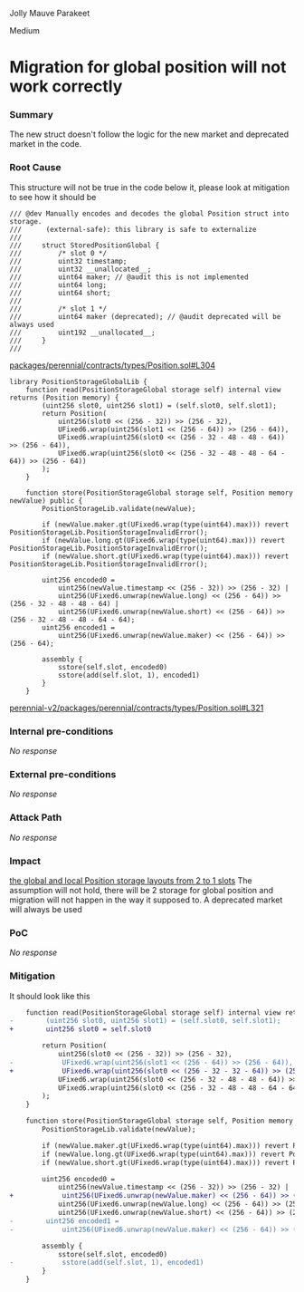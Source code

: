 Jolly Mauve Parakeet

Medium

# Migration for global position will not work correctly

### Summary

The new struct doesn't follow the logic for the new market and deprecated market in the code.

### Root Cause

This structure will not be true in the code below it, please look at mitigation to see how it should be
```solidity
/// @dev Manually encodes and decodes the global Position struct into storage.
///      (external-safe): this library is safe to externalize
///
///     struct StoredPositionGlobal {
///         /* slot 0 */
///         uint32 timestamp;
///         uint32 __unallocated__;
///         uint64 maker; // @audit this is not implemented
///         uint64 long;
///         uint64 short;
///
///         /* slot 1 */
///         uint64 maker (deprecated); // @audit deprecated will be always used
///         uint192 __unallocated__;
///     }
///
```
[packages/perennial/contracts/types/Position.sol#L304](https://github.com/sherlock-audit/2024-08-perennial-v2-update-3/blob/main/perennial-v2/packages/perennial/contracts/types/Position.sol#L304)
```solidity
library PositionStorageGlobalLib {
    function read(PositionStorageGlobal storage self) internal view returns (Position memory) {
        (uint256 slot0, uint256 slot1) = (self.slot0, self.slot1);
        return Position(
            uint256(slot0 << (256 - 32)) >> (256 - 32),
            UFixed6.wrap(uint256(slot1 << (256 - 64)) >> (256 - 64)),
            UFixed6.wrap(uint256(slot0 << (256 - 32 - 48 - 48 - 64)) >> (256 - 64)),
            UFixed6.wrap(uint256(slot0 << (256 - 32 - 48 - 48 - 64 - 64)) >> (256 - 64))
        );
    }

    function store(PositionStorageGlobal storage self, Position memory newValue) public {
        PositionStorageLib.validate(newValue);

        if (newValue.maker.gt(UFixed6.wrap(type(uint64).max))) revert PositionStorageLib.PositionStorageInvalidError();
        if (newValue.long.gt(UFixed6.wrap(type(uint64).max))) revert PositionStorageLib.PositionStorageInvalidError();
        if (newValue.short.gt(UFixed6.wrap(type(uint64).max))) revert PositionStorageLib.PositionStorageInvalidError();

        uint256 encoded0 =
            uint256(newValue.timestamp << (256 - 32)) >> (256 - 32) |
            uint256(UFixed6.unwrap(newValue.long) << (256 - 64)) >> (256 - 32 - 48 - 48 - 64) |
            uint256(UFixed6.unwrap(newValue.short) << (256 - 64)) >> (256 - 32 - 48 - 48 - 64 - 64);
        uint256 encoded1 =
            uint256(UFixed6.unwrap(newValue.maker) << (256 - 64)) >> (256 - 64);

        assembly {
            sstore(self.slot, encoded0)
            sstore(add(self.slot, 1), encoded1)
        }
    }
```
[perennial-v2/packages/perennial/contracts/types/Position.sol#L321](https://github.com/sherlock-audit/2024-08-perennial-v2-update-3/blob/main/perennial-v2/packages/perennial/contracts/types/Position.sol#L321)

### Internal pre-conditions

_No response_

### External pre-conditions

_No response_

### Attack Path

_No response_

### Impact

[the global and local Position storage layouts from 2 to 1 slots](https://github.com/equilibria-xyz/perennial-v2/pull/424)
The assumption will not hold, there will be 2 storage for global position and migration will not happen in the way it supposed to. A deprecated market will always be used

### PoC

_No response_

### Mitigation

It should look like this
```diff
    function read(PositionStorageGlobal storage self) internal view returns (Position memory) {
-        (uint256 slot0, uint256 slot1) = (self.slot0, self.slot1);
+        uint256 slot0 = self.slot0

        return Position(
            uint256(slot0 << (256 - 32)) >> (256 - 32),
-            UFixed6.wrap(uint256(slot1 << (256 - 64)) >> (256 - 64)),
+            UFixed6.wrap(uint256(slot0 << (256 - 32 - 32 - 64)) >> (256 - 64)),
            UFixed6.wrap(uint256(slot0 << (256 - 32 - 48 - 48 - 64)) >> (256 - 64)),
            UFixed6.wrap(uint256(slot0 << (256 - 32 - 48 - 48 - 64 - 64)) >> (256 - 64))
        );
    }

    function store(PositionStorageGlobal storage self, Position memory newValue) public {
        PositionStorageLib.validate(newValue);

        if (newValue.maker.gt(UFixed6.wrap(type(uint64).max))) revert PositionStorageLib.PositionStorageInvalidError();
        if (newValue.long.gt(UFixed6.wrap(type(uint64).max))) revert PositionStorageLib.PositionStorageInvalidError();
        if (newValue.short.gt(UFixed6.wrap(type(uint64).max))) revert PositionStorageLib.PositionStorageInvalidError();

        uint256 encoded0 =
            uint256(newValue.timestamp << (256 - 32)) >> (256 - 32) |
+            uint256(UFixed6.unwrap(newValue.maker) << (256 - 64)) >> (256 - 32 - 32 - 64) |
            uint256(UFixed6.unwrap(newValue.long) << (256 - 64)) >> (256 - 32 - 48 - 48 - 64) |
            uint256(UFixed6.unwrap(newValue.short) << (256 - 64)) >> (256 - 32 - 48 - 48 - 64 - 64);
-        uint256 encoded1 =
-            uint256(UFixed6.unwrap(newValue.maker) << (256 - 64)) >> (256 - 64);

        assembly {
            sstore(self.slot, encoded0)
-            sstore(add(self.slot, 1), encoded1)
        }
    }

```